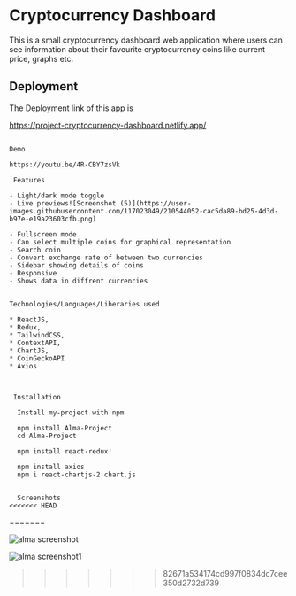 # Cryptocurrency Dashboard

This is a small cryptocurrency dashboard web application
where users can see information about their favourite cryptocurrency coins like
current price, graphs etc.

## Deployment

The Deployment link of this app is

https://project-cryptocurrency-dashboard.netlify.app/

```

Demo

https://youtu.be/4R-CBY7zsVk

 Features

- Light/dark mode toggle
- Live previews![Screenshot (5)](https://user-images.githubusercontent.com/117023049/210544052-cac5da89-bd25-4d3d-b97e-e19a23603cfb.png)

- Fullscreen mode
- Can select multiple coins for graphical representation
- Search coin
- Convert exchange rate of between two currencies
- Sidebar showing details of coins
- Responsive
- Shows data in diffrent currencies


Technologies/Languages/Liberaries used

* ReactJS,
* Redux,
* TailwindCSS,
* ContextAPI,
* ChartJS,
* CoinGeckoAPI
* Axios



 Installation

  Install my-project with npm

  npm install Alma-Project
  cd Alma-Project

  npm install react-redux!

  npm install axios
  npm i react-chartjs-2 chart.js


  Screenshots
<<<<<<< HEAD

```
=======
  

![alma screenshot](https://user-images.githubusercontent.com/117023049/210545796-2962911e-5671-4c1c-89d0-0ec62c4c00d5.png)

![alma screenshot1](https://user-images.githubusercontent.com/117023049/210545879-1db29f73-5ae7-4931-8c0f-2c246c159425.png)
>>>>>>> 82671a534174cd997f0834dc7cee350d2732d739
